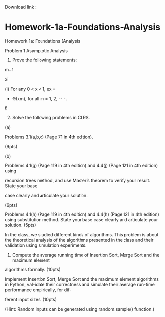 Download link :


# Homework-1a-Foundations-Analysis
Homework 1a: Foundations (Analysis

Problem 1 Asymptotic Analysis

1. Prove the following statements:

m−1

xi

(i) For any 0 < x < 1, ex =

+ Θ(xm), for all m = 1, 2, · · · .

i!

 

2. Solve the following problems in CLRS.

(a)

Problems 3.1(a,b,c) (Page 71 in 4th edition).

(9pts)

(b)

Problems 4.1(g) (Page 119 in 4th edition) and 4.4(j) (Page 121 in 4th edition) using

recursion trees method, and use Master’s theorem to verify your result. State your base

case clearly and articulate your solution.

(6pts)

Problems 4.1(h) (Page 119 in 4th edition) and 4.4(h) (Page 121 in 4th edition) using substitution method. State your base case clearly and articulate your solution. (5pts)

In the class, we studied different kinds of algorithms. This problem is about the theoretical analysis of the algorithms presented in the class and their validation using simulation experiments.

1. Compute the average running time of Insertion Sort, Merge Sort and the maximum element

algorithms formally. (10pts)

Implement Insertion Sort, Merge Sort and the maximum element algorithms in Python, val-idate their correctness and simulate their average run-time performance empirically, for dif-

ferent input sizes. (10pts)

(Hint: Random inputs can be generated using random.sample() function.)
